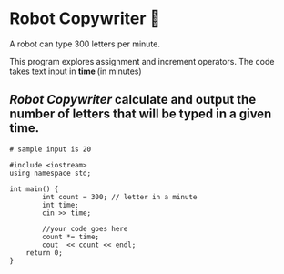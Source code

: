 # Robot Copywriter 🤖

A robot can type 300 letters per minute.

This program explores assignment and increment operators. The code takes text input in <strong> time </strong> (in minutes)
 
## <em>Robot Copywriter </em> calculate and output the number of letters that will be typed in a given time.

````
# sample input is 20

#include <iostream>
using namespace std;

int main() {
        int count = 300; // letter in a minute
        int time;
        cin >> time;
        
        //your code goes here
        count *= time;
        cout  << count << endl;
	return 0;
}
